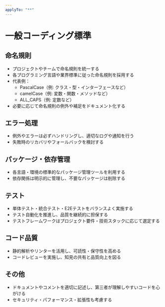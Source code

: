 ```yaml
---
applyTo: "**"
---
```

# 一般コーディング標準

## 命名規則
- プロジェクトやチームで命名規則を統一する
- 各プログラミング言語や業界標準に従った命名規則を採用する
- 代表例：
  - PascalCase（例: クラス・型・インターフェースなど）
  - camelCase（例: 変数・関数・メソッドなど）
  - ALL_CAPS（例: 定数など）
- 必要に応じて命名規則の例外や補足をドキュメント化する

## エラー処理
- 例外やエラーは必ずハンドリングし、適切なログや通知を行う
- 失敗時のリカバリやフォールバックを検討する

## パッケージ・依存管理
- 各言語・環境の標準的なパッケージ管理ツールを利用する
- 依存関係は明示的に管理し、不要なパッケージは削除する

## テスト
- 単体テスト・統合テスト・E2Eテストをバランスよく実施する
- テスト自動化を推進し、品質を継続的に担保する
- テストフレームワークはプロジェクト要件・技術スタックに応じて選定する

## コード品質
- 静的解析やリンターを活用し、可読性・保守性を高める
- コードレビューを実施し、知見の共有と品質向上を図る

## その他
- ドキュメントやコメントを適切に記述し、第三者が理解しやすいコードを心がける
- セキュリティ・パフォーマンス・拡張性も考慮する
